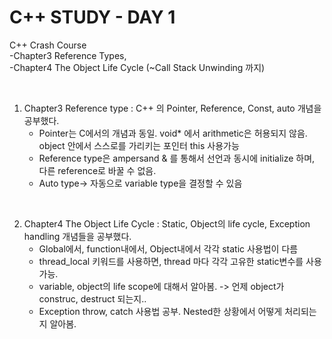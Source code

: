 # C++ STUDY - DAY 1
C++ Crash Course  
-Chapter3 Reference Types,  
-Chapter4 The Object Life Cycle (~Call Stack Unwinding 까지)

<br>

1. Chapter3 Reference type : C++ 의 Pointer, Reference, Const, auto 개념을 공부했다.
    - Pointer는 C에서의 개념과 동일. void* 에서 arithmetic은 허용되지 않음. object 안에서 스스로를 가리키는 포인터 this 사용가능
    - Reference type은 ampersand & 를 통해서 선언과 동시에 initialize 하며, 다른 reference로 바꿀 수 없음. 
    - Auto type-> 자동으로 variable type을 결정할 수 있음

<br>

2. Chapter4 The Object Life Cycle : Static, Object의 life cycle, Exception handling 개념들을 공부했다. 
    - Global에서, function내에서, Object내에서 각각 static 사용법이 다름
    - thread_local 키워드를 사용하면, thread 마다 각각 고유한 static변수를 사용 가능.
    - variable, object의 life scope에 대해서 알아봄. -> 언제 object가 construc, destruct 되는지..
    - Exception throw, catch 사용법 공부. Nested한 상황에서 어떻게 처리되는지 알아봄. 

